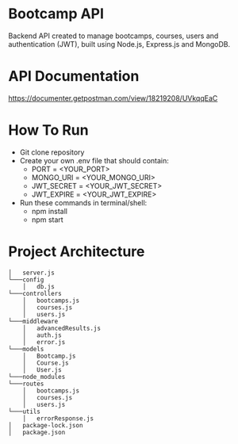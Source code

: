 # Bootcamp API
Backend API created to manage bootcamps, courses, users and authentication (JWT), built using Node.js, Express.js and MongoDB.

# API Documentation
https://documenter.getpostman.com/view/18219208/UVkqqEaC

# How To Run
- Git clone repository
- Create your own .env file that should contain:
  - PORT = <YOUR_PORT>
  - MONGO_URI = <YOUR_MONGO_URI>
  - JWT_SECRET = <YOUR_JWT_SECRET>
  - JWT_EXPIRE = <YOUR_JWT_EXPIRE>
- Run these commands in terminal/shell:
  -  npm install
  -  npm start

# Project Architecture
```
│   server.js    
└───config
    │   db.js
└───controllers
    │   bootcamps.js
    │   courses.js
    │   users.js
└───middleware
    │   advancedResults.js
    │   auth.js
    │   error.js
└───models
    │   Bootcamp.js
    │   Course.js
    │   User.js
└───node_modules
└───routes
    │   bootcamps.js
    │   courses.js
    │   users.js
└───utils
    │   errorResponse.js
│   package-lock.json 
│   package.json 
```

